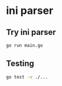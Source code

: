 # ini parser

## Try ini parser

```bash
go run main.go
```

## Testing

```bash
go test -v ./...
```
